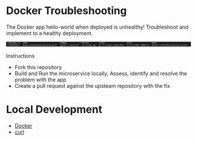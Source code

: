 # Docker Troubleshooting

The Docker app hello-world when deployed is unhealthy!  Troubleshoot and implement to a healthy deployment.

![app-status](unhealth-app.png)

Instructions
- Fork this repository
- Build and Run the microservice locally, Assess, identify and resolve the problem with the app
- Create a pull request against the upsteam repository with the fix


# Local Development
- [Docker](https://docs.docker.com/engine/install/)
- [curl](https://help.ubidots.com/en/articles/2165289-learn-how-to-install-run-curl-on-windows-macosx-linux)
